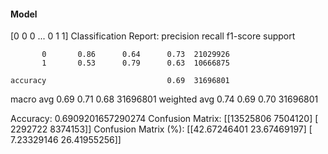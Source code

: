 #### Model
[0 0 0 ... 0 1 1]
Classification Report:
              precision    recall  f1-score   support

           0       0.86      0.64      0.73  21029926
           1       0.53      0.79      0.63  10666875

    accuracy                           0.69  31696801
   macro avg       0.69      0.71      0.68  31696801
weighted avg       0.74      0.69      0.70  31696801

Accuracy: 0.6909201657290274
Confusion Matrix:
[[13525806  7504120]
 [ 2292722  8374153]]
Confusion Matrix (%):
[[42.67246401 23.67469197]
 [ 7.23329146 26.41955256]]
